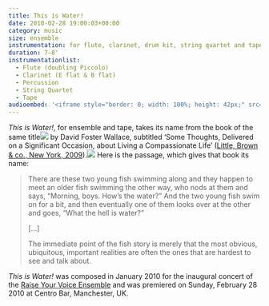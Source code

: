 ```yaml
---
title: This is Water!
date: 2010-02-28 19:00:03+00:00
category: music
size: ensemble
instrumentation: for flute, clarinet, drum kit, string quartet and tape
duration: 7–8'
instrumentationlist:
  - Flute (doubling Piccolo)
  - Clarinet (E flat & B flat)
  - Percussion
  - String Quartet
  - Tape
audioembed: '<iframe style="border: 0; width: 100%; height: 42px;" src="http://bandcamp.com/EmbeddedPlayer/album=300699358/size=small/bgcol=ffffff/linkcol=0687f5/track=3020932809/transparent=true/" seamless><a href="http://hear.raise-your-voice.org/album/launch-live">Launch Live by Raise Your Voice Ensemble</a></iframe>'
---
```


_This is Water!_, for ensemble and tape, takes its name from the book of the same title![](http://www.assoc-amazon.co.uk/e/ir?t=chrisswith-21&l=as2&o=2&a=0316068225) by David Foster Wallace, subtitled ‘Some Thoughts, Delivered on a Significant Occasion, about Living a Compassionate Life’ ([Little, Brown & co., New York, 2009](http://www.amazon.co.uk/gp/product/0316068225?ie=UTF8&tag=chrisswith-21&linkCode=as2&camp=1634&creative=19450&creativeASIN=0316068225)).![](http://www.assoc-amazon.co.uk/e/ir?t=chrisswith-21&l=as2&o=2&a=0316068225) Here is the passage, which gives that book its name:

> There are these two young fish swimming along and they happen to meet an older fish swimming the other way, who nods at them and says, “Morning, boys. How’s the water?”
And the two young fish swim on for a bit, and then eventually one of them looks over at the other and goes, “What the hell is water?”
>
> [...]
>
> The immediate point of the fish story is merely that the most obvious, ubiquitous, important realities are often the ones that are hardest to see and talk about.

_This is Water!_ was composed in January 2010 for the inaugural concert of the [Raise Your Voice Ensemble](http://www.raise-your-voice.org/) and was premiered on Sunday, February 28 2010 at Centro Bar, Manchester, UK.
